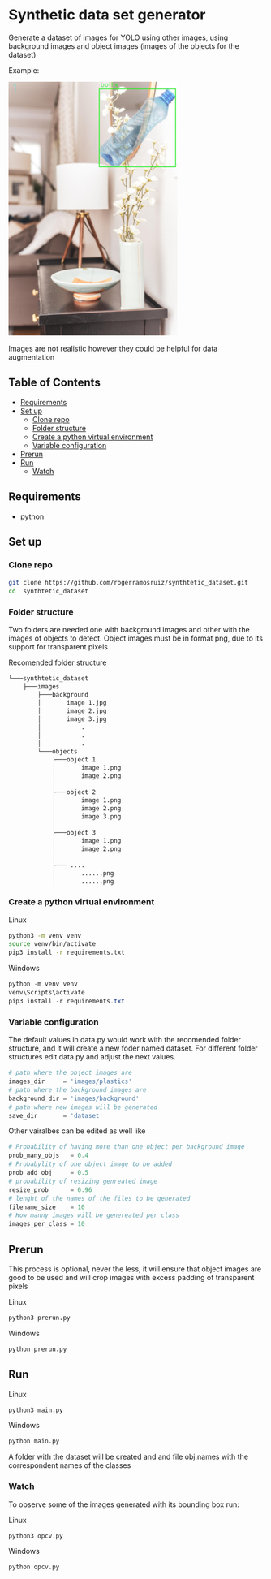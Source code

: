 # Synthetic data set generator

Generate a dataset of images for YOLO using other images, using background images and object images (images of the objects for the dataset)

Example:

<img src="example.jpeg" height=500>

Images are not realistic however they could be helpful for data augmentation

## Table of Contents
- [Requirements](#requirements)
- [Set up](#set-up)
    - [Clone repo](#clone-repo)
    - [Folder structure](#folder-structure)
    - [Create a python virtual environment](#create-a-python-virtual-environment)
    - [Variable configuration](#variable-configuration)
- [Prerun](#prerun)
- [Run](#run)
    - [Watch](#watch)


## Requirements
- python

## Set up
### Clone repo
```bash
git clone https://github.com/rogerramosruiz/synthtetic_dataset.git
cd  synthtetic_dataset
```

### Folder structure

Two folders are needed one with background images and other with the images of objects to detect. Object images must be in format png, due to its support for transparent pixels

Recomended folder structure

```
└───synthtetic_dataset
    ├───images
        ├───background
        │       image 1.jpg
        │       image 2.jpg
        │       image 3.jpg
        │           .
        │           .
        │           .    
        └───objects
            ├───object 1
            │       image 1.png
            │       image 2.png
            │
            ├───object 2
            │       image 1.png
            │       image 2.png
            │       image 3.png
            │
            ├───object 3
            │       image 1.png
            │       image 2.png
            │
            ├─── ....
            │       ......png
            │       ......png 
```

### Create a python virtual environment
Linux
```bash
python3 -m venv venv
source venv/bin/activate
pip3 install -r requirements.txt
```

Windows
```powershell
python -m venv venv
venv\Scripts\activate
pip3 install -r requirements.txt
```

### Variable configuration

The default values in data.py would work with the recomended folder structure, and it will create a new foder named dataset. For different folder structures edit data.py and adjust the next values.
```python
# path where the object images are
images_dir     = 'images/plastics'
# path where the background images are
background_dir = 'images/background'
# path where new images will be generated
save_dir       = 'dataset'
```

Other vairalbes can be edited as well like
```python
# Probability of having more than one object per background image
prob_many_objs   = 0.4
# Probabylity of one object image to be added
prob_add_obj     = 0.5
# probability of resizing genreated image
resize_prob      = 0.96
# lenght of the names of the files to be generated
filename_size    = 10
# How manny images will be genereated per class 
images_per_class = 10
```

## Prerun
This process is optional, never the less, it will ensure that object images are good to be used and will crop images with excess padding of transparent pixels

Linux
```bash
python3 prerun.py
```

Windows 
```bash
python prerun.py
``` 

## Run

Linux
```bash
python3 main.py
```

Windows 
```bash
python main.py
``` 
A folder with the dataset will be created and and file obj.names with the correspondent names of the classes

### Watch
To observe some of the images generated with its bounding box run:

Linux
```bash
python3 opcv.py
```

Windows 
```bash
python opcv.py
``` 